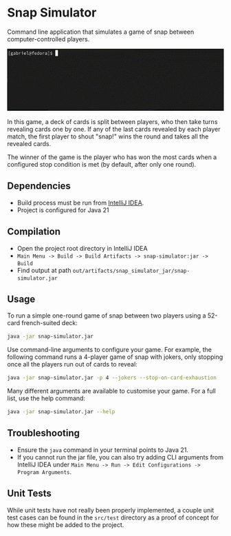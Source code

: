 # Snap Simulator
Command line application that simulates a game of snap between computer-controlled players.

![Demo of application in action](demo.gif)

In this game, a deck of cards is split between players, who then take turns revealing cards one by one. If any of the
last cards revealed by each player match, the first player to shout "snap!" wins the round and takes all the revealed
cards.

The winner of the game is the player who has won the most cards when a configured stop condition is met (by default,
after only one round).

## Dependencies
- Build process must be run from [IntelliJ IDEA](https://www.jetbrains.com/idea/).
- Project is configured for Java 21

## Compilation
- Open the project root directory in IntelliJ IDEA
- `Main Menu -> Build -> Build Artifacts -> snap-simulator:jar -> Build`
- Find output at path `out/artifacts/snap_simulator_jar/snap-simulator.jar`

## Usage
To run a simple one-round game of snap between two players using a 52-card french-suited deck:

```bash
java -jar snap-simulator.jar
```

Use command-line arguments to configure your game. For example, the following command runs a 4-player game of snap
with jokers, only stopping once all the players run out of cards to reveal:

```bash
java -jar snap-simulator.jar -p 4 --jokers --stop-on-card-exhaustion
```

Many different arguments are available to customise your game. For a full list, use the help command:
```bash
java -jar snap-simulator.jar --help
```

## Troubleshooting
- Ensure the `java` command in your terminal points to Java 21.
- If you cannot run the jar file, you can also try adding CLI arguments from IntelliJ IDEA under
  `Main Menu -> Run -> Edit Configurations -> Program Arguments`.

## Unit Tests
While unit tests have not really been properly implemented, a couple unit test cases can be found in the `src/test`
directory as a proof of concept for how these might be added to the project.